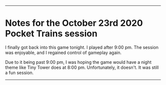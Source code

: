 
***

# Notes for the October 23rd 2020 Pocket Trains session

I finally got back into this game tonight. I played after 9:00 pm. The session was enjoyable, and I regained control of gameplay again.

Due to it being past 9:00 pm, I was hoping the game would have a night theme like Tiny Tower does at 8:00 pm. Unfortunately, it doesn't. It was still a fun session.

***
